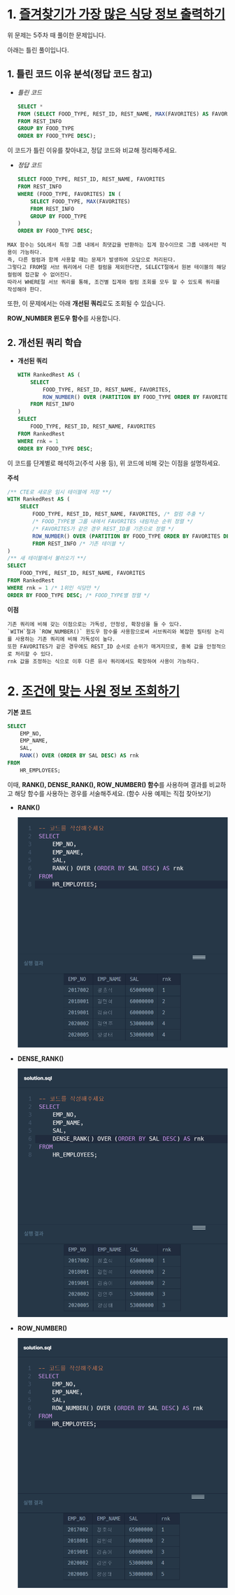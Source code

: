# 1. [즐겨찾기가 가장 많은 식당 정보 출력하기](https://school.programmers.co.kr/learn/courses/30/lessons/131123)

위 문제는 5주차 때 풀이한 문제입니다.

아래는 틀린 풀이입니다.

## 1. 틀린 코드 이유 분석(정답 코드 참고)

- *틀린 코드*

    ```sql
    SELECT *
    FROM (SELECT FOOD_TYPE, REST_ID, REST_NAME, MAX(FAVORITES) AS FAVORITES
    FROM REST_INFO
    GROUP BY FOOD_TYPE
    ORDER BY FOOD_TYPE DESC);
    ```

이 코드가 틀린 이유를 찾아내고, 정답 코드와 비교해 정리해주세요.

- *정답 코드*

    ```sql
    SELECT FOOD_TYPE, REST_ID, REST_NAME, FAVORITES
    FROM REST_INFO
    WHERE (FOOD_TYPE, FAVORITES) IN (
        SELECT FOOD_TYPE, MAX(FAVORITES)
        FROM REST_INFO
        GROUP BY FOOD_TYPE
    )
    ORDER BY FOOD_TYPE DESC;
    ```

```
MAX 함수는 SQL에서 특정 그룹 내에서 최댓값을 반환하는 집계 함수이므로 그룹 내에서만 적용이 가능하다.
즉, 다른 컬럼과 함께 사용할 때는 문제가 발생하여 오답으로 처리된다.
그렇다고 FROM절 서브 쿼리에서 다른 컬럼을 제외한다면, SELECT절에서 원본 테이블의 해당 컬럼에 접근할 수 없어진다.
따라서 WHERE절 서브 쿼리를 통해, 조건별 집계와 컬럼 조회를 모두 할 수 있도록 쿼리를 작성해야 한다.
```


또한, 이 문제에서는 아래 **개선된 쿼리**로도 조회될 수 있습니다.

**ROW_NUMBER 윈도우 함수**를 사용합니다.

## 2. 개선된 쿼리 학습

- **개선된 쿼리**

    ```sql
    WITH RankedRest AS (
        SELECT
            FOOD_TYPE, REST_ID, REST_NAME, FAVORITES,
            ROW_NUMBER() OVER (PARTITION BY FOOD_TYPE ORDER BY FAVORITES DESC, REST_ID) AS rnk
        FROM REST_INFO
    )
    SELECT
        FOOD_TYPE, REST_ID, REST_NAME, FAVORITES
    FROM RankedRest
    WHERE rnk = 1
    ORDER BY FOOD_TYPE DESC;
    ```

이 코드를 단계별로 해석하고(주석 사용 등), 위 코드에 비해 갖는 이점을 설명하세요.

**주석**
```sql
/** CTE로 새로운 임시 테이블에 저장 **/
WITH RankedRest AS (
    SELECT
        FOOD_TYPE, REST_ID, REST_NAME, FAVORITES, /* 컬럼 추출 */
        /* FOOD_TYPE별 그룹 내에서 FAVORITES 내림차순 순위 정렬 */
        /* FAVORITES가 같은 경우 REST_ID를 기준으로 정렬 */
        ROW_NUMBER() OVER (PARTITION BY FOOD_TYPE ORDER BY FAVORITES DESC, REST_ID) AS rnk
        FROM REST_INFO /* 기존 테이블 */
)
/** 새 테이블에서 불러오기 **/
SELECT
    FOOD_TYPE, REST_ID, REST_NAME, FAVORITES
FROM RankedRest
WHERE rnk = 1 /* 1위인 식당만 */
ORDER BY FOOD_TYPE DESC; /* FOOD_TYPE별 정렬 */
```
**이점**
```
기존 쿼리에 비해 갖는 이점으로는 가독성, 안정성, 확장성을 들 수 있다.
`WITH`절과 `ROW_NUMBER()` 윈도우 함수를 사용함으로써 서브쿼리와 복잡한 필터링 논리를 사용하는 기존 쿼리에 비해 가독성이 높다.
또한 FAVORITES가 같은 경우에도 REST_ID 순서로 순위가 매겨지므로, 중복 값을 안정적으로 처리할 수 있다.
rnk 값을 조정하는 식으로 이후 다른 유사 쿼리에서도 확장하여 사용이 가능하다.
```

# 2. [조건에 맞는 사원 정보 조회하기](https://school.programmers.co.kr/learn/courses/30/lessons/284527)

<!--지시사항을 따르고 <코드 실행>을 누르면 물론 ‘실패’로 뜰 겁니다. 다만 그 때 ‘SELECT 결과보기’를 눌러 세부 사항을 확인해주세요-->

**기본 코드**

```sql
SELECT
    EMP_NO,
    EMP_NAME,
    SAL,
    RANK() OVER (ORDER BY SAL DESC) AS rnk
FROM
    HR_EMPLOYEES;
```

이때, **RANK(), DENSE_RANK(), ROW_NUMBER() 함수**를 사용하며 결과를 비교하고 해당 함수를 사용하는 경우를 서술해주세요. (함수 사용 예제는 직접 찾아보기)

- **RANK()**

    <p align="center">
    <img src="https://github.com/viola2002/dartb/blob/main/assignment/2024_Autumn/SQL/screenshots/%EC%8A%A4%ED%81%AC%EB%A6%B0%EC%83%B7%202024-11-12%20112247.png">
    </p>

- **DENSE_RANK()**

    <p align="center">
    <img src="https://github.com/viola2002/dartb/blob/main/assignment/2024_Autumn/SQL/screenshots/%EC%8A%A4%ED%81%AC%EB%A6%B0%EC%83%B7%202024-11-12%20112328.png">
    </p>

- **ROW_NUMBER()**

    <p align="center">
    <img src="https://github.com/viola2002/dartb/blob/main/assignment/2024_Autumn/SQL/screenshots/%EC%8A%A4%ED%81%AC%EB%A6%B0%EC%83%B7%202024-11-12%20112409.png">
    </p>